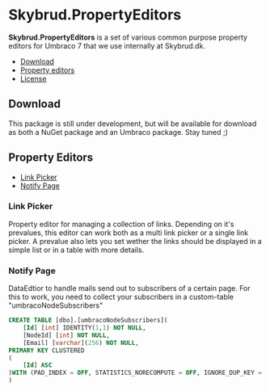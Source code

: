# Skybrud.PropertyEditors

**Skybrud.PropertyEditors** is a set of various common purpose property editors for Umbraco 7 that we use internally at Skybrud.dk.

- [Download](#download)
- [Property editors](#property-editors)
- [License](https://github.com/skybrud/Skybrud.PropertyEditors/blob/master/LICENSE.md)

## Download

This package is still under development, but will be available for download as both a NuGet package and an Umbraco package. Stay tuned ;)

## Property Editors

- [Link Picker](#link-picker)
- [Notify Page](#notify-page)

### Link Picker

Property editor for managing a collection of links. Depending on it's prevalues, this editor can work both as a multi link picker or a single link picker. A prevalue also lets you set wether the links should be displayed in a simple list or in a table with more details.

### Notify Page
DataEdtior to handle mails send out to subscribers of a certain page. For this to work, you need to collect your subscribers in a custom-table "umbracoNodeSubscribers" 

```SQL
CREATE TABLE [dbo].[umbracoNodeSubscribers](
	[Id] [int] IDENTITY(1,1) NOT NULL,
	[NodeId] [int] NOT NULL,
	[Email] [varchar](256) NOT NULL,
PRIMARY KEY CLUSTERED 
(
	[Id] ASC
)WITH (PAD_INDEX = OFF, STATISTICS_NORECOMPUTE = OFF, IGNORE_DUP_KEY = OFF, ALLOW_ROW_LOCKS = ON, ALLOW_PAGE_LOCKS = ON)
)
```
